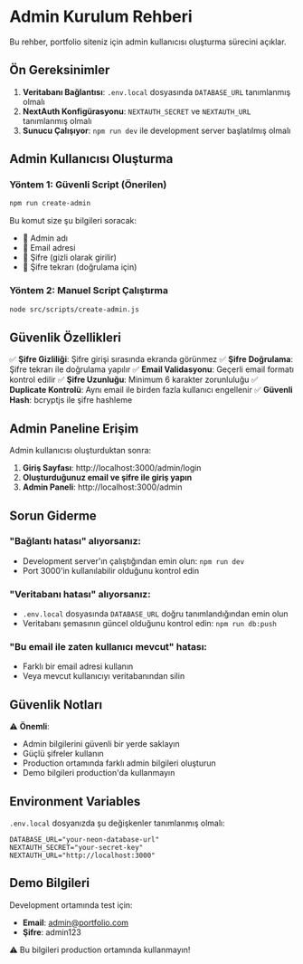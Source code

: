# Admin Kurulum Rehberi

Bu rehber, portfolio siteniz için admin kullanıcısı oluşturma sürecini açıklar.

## Ön Gereksinimler

1. **Veritabanı Bağlantısı**: `.env.local` dosyasında `DATABASE_URL` tanımlanmış olmalı
2. **NextAuth Konfigürasyonu**: `NEXTAUTH_SECRET` ve `NEXTAUTH_URL` tanımlanmış olmalı
3. **Sunucu Çalışıyor**: `npm run dev` ile development server başlatılmış olmalı

## Admin Kullanıcısı Oluşturma

### Yöntem 1: Güvenli Script (Önerilen)

```bash
npm run create-admin
```

Bu komut size şu bilgileri soracak:
- 👤 Admin adı
- 📧 Email adresi  
- 🔑 Şifre (gizli olarak girilir)
- 🔑 Şifre tekrarı (doğrulama için)

### Yöntem 2: Manuel Script Çalıştırma

```bash
node src/scripts/create-admin.js
```

## Güvenlik Özellikleri

✅ **Şifre Gizliliği**: Şifre girişi sırasında ekranda görünmez
✅ **Şifre Doğrulama**: Şifre tekrarı ile doğrulama yapılır
✅ **Email Validasyonu**: Geçerli email formatı kontrol edilir
✅ **Şifre Uzunluğu**: Minimum 6 karakter zorunluluğu
✅ **Duplicate Kontrolü**: Aynı email ile birden fazla kullanıcı engellenir
✅ **Güvenli Hash**: bcryptjs ile şifre hashleme

## Admin Paneline Erişim

Admin kullanıcısı oluşturduktan sonra:

1. **Giriş Sayfası**: http://localhost:3000/admin/login
2. **Oluşturduğunuz email ve şifre ile giriş yapın**
3. **Admin Paneli**: http://localhost:3000/admin

## Sorun Giderme

### "Bağlantı hatası" alıyorsanız:
- Development server'ın çalıştığından emin olun: `npm run dev`
- Port 3000'in kullanılabilir olduğunu kontrol edin

### "Veritabanı hatası" alıyorsanız:
- `.env.local` dosyasında `DATABASE_URL` doğru tanımlandığından emin olun
- Veritabanı şemasının güncel olduğunu kontrol edin: `npm run db:push`

### "Bu email ile zaten kullanıcı mevcut" hatası:
- Farklı bir email adresi kullanın
- Veya mevcut kullanıcıyı veritabanından silin

## Güvenlik Notları

⚠️ **Önemli**: 
- Admin bilgilerini güvenli bir yerde saklayın
- Güçlü şifreler kullanın
- Production ortamında farklı admin bilgileri oluşturun
- Demo bilgileri production'da kullanmayın

## Environment Variables

`.env.local` dosyanızda şu değişkenler tanımlanmış olmalı:

```env
DATABASE_URL="your-neon-database-url"
NEXTAUTH_SECRET="your-secret-key"
NEXTAUTH_URL="http://localhost:3000"
```

## Demo Bilgileri

Development ortamında test için:
- **Email**: admin@portfolio.com
- **Şifre**: admin123

⚠️ Bu bilgileri production ortamında kullanmayın!